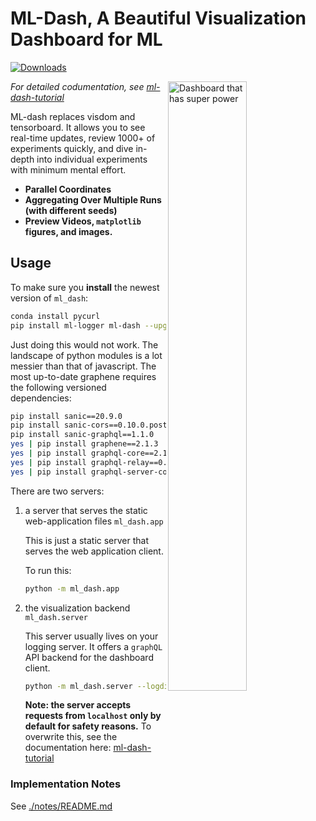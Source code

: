 # ML-Dash, A Beautiful Visualization Dashboard for ML

[![Downloads](http://pepy.tech/badge/ml-dash)](http://pepy.tech/project/ml-dash)

<img alt="Dashboard that has super power" src="https://raw.githubusercontent.com/episodeyang/ml_logger/master/ml-dash-server/figures/ml-dash-v3.gif" align="right" width="50%"/>

*For detailed codumentation, see [ml-dash-tutorial]*

[ml-dash-tutorial]: https://ml-logger.readthedocs.io/en/latest/setting_up.html#ml-dash-tutorial

ML-dash replaces visdom and tensorboard. It allows you to see real-time updates, review 1000+ 
of experiments quickly, and dive in-depth into individual experiments with minimum mental effort.

- **Parallel Coordinates**
- **Aggregating Over Multiple Runs (with different seeds)**
- **Preview Videos, `matplotlib` figures, and images.**

## Usage

To make sure you **install** the newest version of `ml_dash`:

```bash
conda install pycurl
pip install ml-logger ml-dash --upgrade --no-cache
```

Just doing this would not work. The landscape of python modules is a lot messier than that of javascript. The most up-to-date graphene requires the following versioned dependencies:

```zsh
pip install sanic==20.9.0
pip install sanic-cors==0.10.0.post3
pip install sanic-graphql==1.1.0
yes | pip install graphene==2.1.3
yes | pip install graphql-core==2.1
yes | pip install graphql-relay==0.4.5
yes | pip install graphql-server-core==1.1.1
```

There are two servers: 

1. a server that serves the static web-application files `ml_dash.app`

    This is just a static server that serves the web application client.
    
    To run this:
    
    ```bash
    python -m ml_dash.app
    ```
    
2. the visualization backend `ml_dash.server`

    This server usually lives on your logging server. It offers a `graphQL`
    API backend for the dashboard client.

    ```bash
    python -m ml_dash.server --logdir=my/folder
    ```
    
    **Note: the server accepts requests from `localhost` only by default
     for safety reasons.** To overwrite this, see the documentation here:
     [ml-dash-tutorial]


### Implementation Notes

See [./notes/README.md](./notes/README.md)
